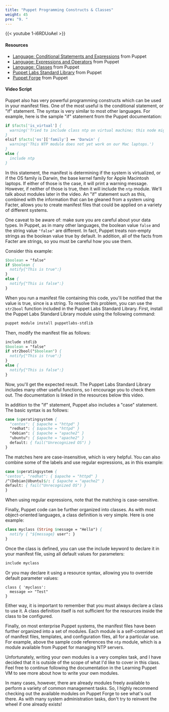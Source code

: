 ```yaml
---
title: "Puppet Programming Constructs & Classes"
weight: 45
pre: "9. "
---
```


{{< youtube 1-i6RDUoAeI >}}

#### Resources

* [Language: Conditional Statements and Expressions](https://puppet.com/docs/puppet/5.5/lang_conditional.html) from Puppet
* [Language: Expressions and Operators](https://puppet.com/docs/puppet/5.5/lang_expressions.html) from Puppet
* [Language: Classes](https://puppet.com/docs/puppet/5.5/lang_classes.html) from Puppet
* [Puppet Labs Standard Library](https://forge.puppet.com/puppetlabs/stdlib/3.2.1) from Puppet
* [Puppet Forge](https://forge.puppet.com/) from Puppet

#### Video Script

Puppet also has very powerful programming constructs which can be used in your manifest files. One of the most useful is the conditional statement, or "if" statement. The syntax is very similar to most other languages. For example, here is the sample "if" statement from the Puppet documentation:

```pp
if $facts['is_virtual'] {
  warning('Tried to include class ntp on virtual machine; this node might be misclassified.')
}
elsif $facts['os']['family'] == 'Darwin' {
  warning('This NTP module does not yet work on our Mac laptops.')
}
else {
  include ntp
}
```

In this statement, the manifest is determining if the system is virtualized, or if the OS family is Darwin, the base kernel family for Apple Macintosh laptops. If either of those is the case, it will print a warning message. However, if neither of those is true, then it will include the `ntp` module. We'll talk about modules later in the video. An "if" statement such as this, combined with the information that can be gleaned from a system using Facter, allows you to create manifest files that could be applied on a variety of different systems.

One caveat to be aware of: make sure you are careful about your data types. In Puppet, as in many other languages, the boolean value `false` and the string value `"false"` are different. In fact, Puppet treats non-empty strings as the boolean value true by default. In addition, all of the facts from Facter are strings, so you must be careful how you use them.

Consider this example:

```pp
$boolean = "false"
if $boolean {
  notify{"This is true":}
}
else {
  notify{"This is false":}
}
```

When you run a manifest file containing this code, you'll be notified that the value is true, since is a string. To resolve this problem, you can use the `str2bool` function included in the Puppet Labs Standard Library. First, install the Puppet Labs Standard Library module using the following command:

```bash
puppet module install puppetlabs-stdlib
```

Then, modify the manifest file as follows:

```pp
include stdlib
$boolean = "false"
if str2bool("$boolean") {
  notify{"This is true":}
}
else {
  notify{"This is false":}
}
```

Now, you'll get the expected result. The Puppet Labs Standard Library includes many other useful functions, so I encourage you to check them out. The documentation is linked in the resources below this video.

In addition to the "if" statement, Puppet also includes a "case" statement. The basic syntax is as follows:

```pp
case $operatingsystem {
  "centos": { $apache = "httpd" }
  "redhat": { $apache = "httpd" }
  "debian": { $apache = "apache2" }
  "ubuntu": { $apache = "apache2" }
  default: { fail("Unrecognized OS") }
}
```

The matches here are case-insensitive, which is very helpful. You can also combine some of the labels and use regular expressions, as in this example:

```pp
case $operatingsystem {
"centos", "redhat": { $apache = "httpd" }
/^(Debian|Ubuntu)$/: { $apache = "apache2" }
default: { fail("Unrecognized OS") }
}
```

When using regular expressions, note that the matching is case-sensitive.

Finally, Puppet code can be further organized into classes. As with most object-oriented languages, a class definition is very simple. Here is one example:

```pp
class myclass (String $message = "Hello") {
  notify { "${message} user": }
}
```

Once the class is defined, you can use the include keyword to declare it in your manifest file, using all default values for parameters:

```pp
include myclass
```

Or you may declare it using a resource syntax, allowing you to override default parameter values:

```
class { 'myclass':
  message => "Test"
}
```

Either way, it is important to remember that you must always declare a class to use it. A class definition itself is not sufficient for the resources inside the class to be configured.

Finally, on most enterprise Puppet systems, the manifest files have been further organized into a set of modules. Each module is a self-contained set of manifest files, templates, and configuration files, all for a particular use. For example, above the sample code references the `ntp` module, which is a module available from Puppet for managing NTP servers.

Unfortunately, writing your own modules is a very complex task, and I have decided that it is outside of the scope of what I'd like to cover in this class. Feel free to continue following the documentation in the Learning Puppet VM to see more about how to write your own modules.

In many cases, however, there are already modules freely available to perform a variety of common management tasks. So, I highly recommend checking out the available modules on Puppet Forge to see what's out there. As with many system administration tasks, don't try to reinvent the wheel if one already exists!
